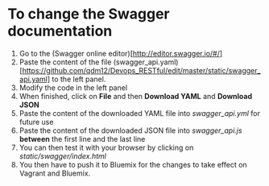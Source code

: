# To change the Swagger documentation

1. Go to the (Swagger online editor)[http://editor.swagger.io/#/]
2. Paste the content of the file (swagger_api.yaml)[https://github.com/qdm12/Devops_RESTful/edit/master/static/swagger_api.yaml] to the left panel.
3. Modify the code in the left panel
4. When finished, click on **File** and then **Download YAML** and **Download JSON**
5. Paste the content of the downloaded YAML file into *swagger_api.yml* for future use
6. Paste the content of the downloaded JSON file into *swagger_api.js* **between** the first line and the last line
7. You can then test it with your browser by clicking on *static/swagger/index.html*
8. You then have to push it to Bluemix for the changes to take effect on Vagrant and Bluemix.